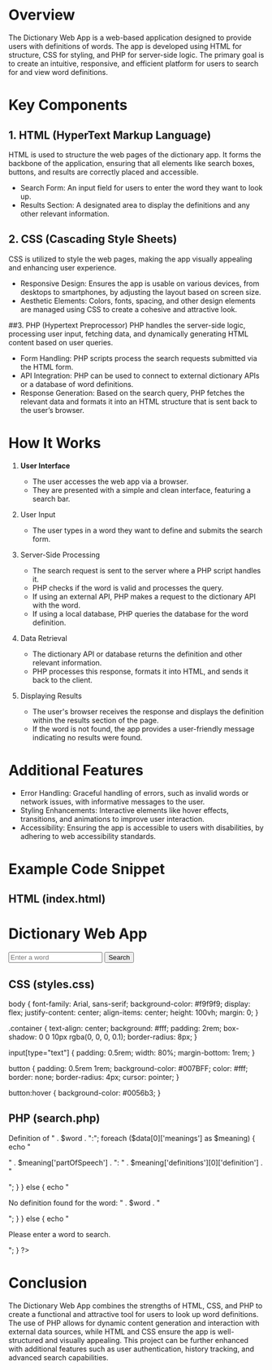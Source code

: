 # Overview

The Dictionary Web App is a web-based application designed to provide users with definitions of words. The app is developed using HTML for structure, CSS for styling, and PHP for server-side logic. The primary goal is to create an intuitive, responsive, and efficient platform for users to search for and view word definitions.

# Key Components

## 1. HTML (HyperText Markup Language)
HTML is used to structure the web pages of the dictionary app. It forms the backbone of the application, ensuring that all elements like search boxes, buttons, and results are correctly placed and accessible.

- Search Form: An input field for users to enter the word they want to look up.
- Results Section: A designated area to display the definitions and any other relevant information.

## 2. CSS (Cascading Style Sheets)
CSS is utilized to style the web pages, making the app visually appealing and enhancing user experience.

- Responsive Design: Ensures the app is usable on various devices, from desktops to smartphones, by adjusting the layout based on screen size.
- Aesthetic Elements: Colors, fonts, spacing, and other design elements are managed using CSS to create a cohesive and attractive look.

##3. PHP (Hypertext Preprocessor)
PHP handles the server-side logic, processing user input, fetching data, and dynamically generating HTML content based on user queries.

- Form Handling: PHP scripts process the search requests submitted via the HTML form.
- API Integration: PHP can be used to connect to external dictionary APIs or a database of word definitions.
- Response Generation: Based on the search query, PHP fetches the relevant data and formats it into an HTML structure that is sent back to the user’s browser.

# How It Works

1. **User Interface**
   - The user accesses the web app via a browser.
   - They are presented with a simple and clean interface, featuring a search bar.

2. User Input
   - The user types in a word they want to define and submits the search form.
   
3. Server-Side Processing
   - The search request is sent to the server where a PHP script handles it.
   - PHP checks if the word is valid and processes the query.
   - If using an external API, PHP makes a request to the dictionary API with the word.
   - If using a local database, PHP queries the database for the word definition.

4. Data Retrieval
   - The dictionary API or database returns the definition and other relevant information.
   - PHP processes this response, formats it into HTML, and sends it back to the client.

5. Displaying Results
   - The user's browser receives the response and displays the definition within the results section of the page.
   - If the word is not found, the app provides a user-friendly message indicating no results were found.

# Additional Features

- Error Handling: Graceful handling of errors, such as invalid words or network issues, with informative messages to the user.
- Styling Enhancements: Interactive elements like hover effects, transitions, and animations to improve user interaction.
- Accessibility: Ensuring the app is accessible to users with disabilities, by adhering to web accessibility standards.

# Example Code Snippet

## HTML (index.html)

<!DOCTYPE html>
<html lang="en">
<head>
    <meta charset="UTF-8">
    <meta name="viewport" content="width=device-width, initial-scale=1.0">
    <title>Dictionary Web App</title>
    <link rel="stylesheet" href="styles.css">
</head>
<body>
    <div class="container">
        <h1>Dictionary Web App</h1>
        <form action="search.php" method="GET">
            <input type="text" name="word" placeholder="Enter a word" required>
            <button type="submit">Search</button>
        </form>
        <div id="results"></div>
    </div>
</body>
</html>

## CSS (styles.css)

body {
    font-family: Arial, sans-serif;
    background-color: #f9f9f9;
    display: flex;
    justify-content: center;
    align-items: center;
    height: 100vh;
    margin: 0;
}

.container {
    text-align: center;
    background: #fff;
    padding: 2rem;
    box-shadow: 0 0 10px rgba(0, 0, 0, 0.1);
    border-radius: 8px;
}

input[type="text"] {
    padding: 0.5rem;
    width: 80%;
    margin-bottom: 1rem;
}

button {
    padding: 0.5rem 1rem;
    background-color: #007BFF;
    color: #fff;
    border: none;
    border-radius: 4px;
    cursor: pointer;
}

button:hover {
    background-color: #0056b3;
}


## PHP (search.php)

<?php
if (isset($_GET['word'])) {
    $word = htmlspecialchars($_GET['word']);
    $apiUrl = "https://api.dictionaryapi.dev/api/v2/entries/en/" . $word;
    
    $response = file_get_contents($apiUrl);
    $data = json_decode($response, true);
    
    if (isset($data[0])) {
        echo "<h2>Definition of " . $word . ":</h2>";
        foreach ($data[0]['meanings'] as $meaning) {
            echo "<p>" . $meaning['partOfSpeech'] . ": " . $meaning['definitions'][0]['definition'] . "</p>";
        }
    } else {
        echo "<p>No definition found for the word: " . $word . "</p>";
    }
} else {
    echo "<p>Please enter a word to search.</p>";
}
?>


# Conclusion

The Dictionary Web App combines the strengths of HTML, CSS, and PHP to create a functional and attractive tool for users to look up word definitions. The use of PHP allows for dynamic content generation and interaction with external data sources, while HTML and CSS ensure the app is well-structured and visually appealing. This project can be further enhanced with additional features such as user authentication, history tracking, and advanced search capabilities.
